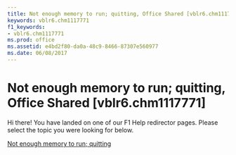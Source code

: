 ```yaml
---
title: Not enough memory to run; quitting, Office Shared [vblr6.chm1117771]
keywords: vblr6.chm1117771
f1_keywords:
- vblr6.chm1117771
ms.prod: office
ms.assetid: e4bd2f80-da0a-48c9-8466-87307e560977
ms.date: 06/08/2017
---
```



# Not enough memory to run; quitting, Office Shared [vblr6.chm1117771]

Hi there! You have landed on one of our F1 Help redirector pages. Please select the topic you were looking for below.

[Not enough memory to run; quitting](http://msdn.microsoft.com/library/38139074-f359-91df-0495-39e16e990a10%28Office.15%29.aspx)


